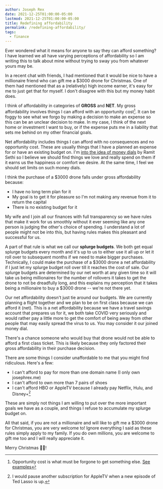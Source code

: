 ```yaml
---
author: Joseph Rex
date: 2021-12-25T01:00:00-05:00
lastmod: 2021-12-25T01:00:00-05:00
title: Redefining affordability
permalink: /redefining-affordability/
tags:
  - finance
---
```


Ever wondered what it means for anyone to say they can afford something? I have learned we all have varying perceptions of affordability so I am writing this to talk about mine without trying to sway you from whatever yours may be.
<!--more-->

In a recent chat with friends, I had mentioned that it would be nice to have a millionaire friend who can gift me a $3000
drone for Christmas. One of them had mentioned that as a (relatively) high income earner, it's easy for me to just get
that for myself. I don't disagree with this but my money habit does.

I think of affordability in categories of **GROSS** and **NET**. My gross affordability involves things I can
afford with an opportunity cost[^1]. It can be foggy to see what we forgo by making a decision to make an expense
so this can be an unclear decision to make. In my case, I think of the next home or investment I want to buy, or if the
expense puts me in a liability that sets me behind on my other financial goals.

Net affordability includes things I can afford with no consequences and no opportunity cost.
These are usually things that I have a planned an expense for or have an existing budget on.
I'm [into the idea of money dials](/financial-architecture/) by Ramit Sethi so I believe we should find
things we love and really spend on them if it earns us the happiness or comfort we desire. At the same time,
I feel we should set limits on such money dials.

I think the purchase of a $3000 drone falls under gross affordability because:

- I have no long term plan for it
- My goal is to get it for pleasure so I'm not making any revenue from it to return the capital
- There is no existing budget for it

My wife and I join all our finances with full transparency so we have rules that make it work for us
smoothly without it ever seeming like any one person is judging the other's choice of spending. I understand
a lot of people might not be into this, but having rules makes this pleasant and successful for us.

A part of that rule is what we call our **splurge budgets**. We both get equal splurge budgets every month
and it's up to us to either use it all up or let it roll over to subsequent months if we need to make bigger
purchases. Technically, I could make the purchase of a $3000 drone a net affordability if I just let my
splurge budget roll over till it reaches the cost of sale. Our splurge budgets are determined by our net
worth at any given time so it will take us being millionaires for the number of rollovers it takes to get
the drone to not be dreadfully long, and this explains my perception that it takes being a millionaire to buy
a $3000 drone -- we're not there yet.

Our net affordability doesn't just tie around our budgets. We are currently planning a flight together and
we plan to be on first class because we can afford it (net). This is a net affordability because we have a
travel savings account that prepares us for it, we both take COVID very seriously and would rather pay
a little more to get the comfort of being away from other people that may easily spread the virus to us.
You may consider it our joined money dial.

There's a chance someone who would buy that drone would not be able to afford a first class ticket.
This is likely because they only factored their gross affordability in their purchase decision.

There are some things I consider unaffordable to me that you might find ridiculous. Here's a few:

- I can't afford to pay for more than one domain name (I only own josephrex.me)
- I can't afford to own more than 7 pairs of shoes
- I can't afford HBO or AppleTV because I already pay Netflix, Hulu, and Disney+[^2]

These are simply not things I am willing to put over the more important goals we have as a couple,
and things I refuse to accumulate my splurge budget on.

All that said, if you are not a millionaire and will like to gift me a $3000 drone for Christmas, you are
very welcome to! Ignore everything I said as these rules simply apply to my family. If you do own millions,
you are welcome to gift me too and I will really appreciate it.

Merry Christmas 🎅🏾!

[^1]: Opportunity cost is what must be forgone to get something else. [See examples](https://examples.yourdictionary.com/opportunity-cost-examples.html)
[^2]: I would pause another subscription for AppleTV when a new episode of Ted Lasso is up.
